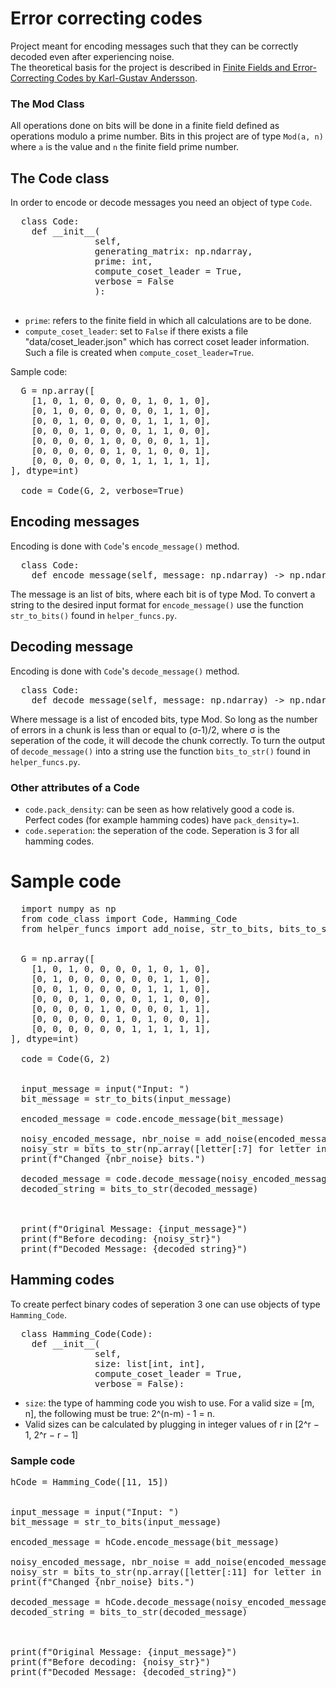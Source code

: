 # Error correcting codes

Project meant for encoding messages such that they can be correctly decoded even after experiencing noise.  
The theoretical basis for the project is described in [Finite Fields and Error-Correcting Codes by Karl-Gustav Andersson](http://www.matematik.lu.se/matematiklu/personal/sigma/Andersson.pdf). 

### The Mod Class

All operations done on bits will be done in a finite field defined as operations modulo a prime number. Bits in this project are of type `Mod(a, n)` where `a` is the value and `n` the finite field prime number.

## The Code class

In order to encode or decode messages you need an object of type `Code`. 

<pre>
  class Code:
    def __init__(
                self, 
                generating_matrix: np.ndarray, 
                prime: int, 
                compute_coset_leader = True, 
                verbose = False
                ):

</pre>

- `prime`: refers to the finite field in which all calculations are to be done.  
- `compute_coset_leader`: set to `False` if there exists a file "data/coset_leader.json" which has correct coset leader information. Such a file is created when `compute_coset_leader=True`.  

Sample code:

<pre>
  G = np.array([
    [1, 0, 1, 0, 0, 0, 0, 1, 0, 1, 0],
    [0, 1, 0, 0, 0, 0, 0, 0, 1, 1, 0],
    [0, 0, 1, 0, 0, 0, 0, 1, 1, 1, 0],
    [0, 0, 0, 1, 0, 0, 0, 1, 1, 0, 0],
    [0, 0, 0, 0, 1, 0, 0, 0, 0, 1, 1],
    [0, 0, 0, 0, 0, 1, 0, 1, 0, 0, 1],
    [0, 0, 0, 0, 0, 0, 1, 1, 1, 1, 1],
], dtype=int)

  code = Code(G, 2, verbose=True)
</pre>

## Encoding messages

Encoding is done with `Code`'s `encode_message()` method. 

<pre>
  class Code:
    def encode_message(self, message: np.ndarray) -> np.ndarray:
</pre>

The message is an list of bits, where each bit is of type Mod. To convert a string to the desired input format for `encode_message()` use the function `str_to_bits()` found in `helper_funcs.py`.

## Decoding message

Encoding is done with `Code`'s `decode_message()` method.

<pre>
  class Code:
    def decode_message(self, message: np.ndarray) -> np.ndarray:
</pre>

Where message is a list of encoded bits, type Mod. So long as the number of errors in a chunk is less than or equal to (σ-1)/2, where σ is the seperation of the code, it will decode the chunk correctly. To turn the output of `decode_message()` into a string use the function `bits_to_str()` found in `helper_funcs.py`.

### Other attributes of a Code
- `code.pack_density`: can be seen as how relatively good a code is. Perfect codes (for example hamming codes) have `pack_density=1`.
- `code.seperation`: the seperation of the code. Seperation is 3 for all hamming codes. 



# Sample code

<pre>
  import numpy as np
  from code_class import Code, Hamming_Code
  from helper_funcs import add_noise, str_to_bits, bits_to_str
  
  
  G = np.array([
    [1, 0, 1, 0, 0, 0, 0, 1, 0, 1, 0],
    [0, 1, 0, 0, 0, 0, 0, 0, 1, 1, 0],
    [0, 0, 1, 0, 0, 0, 0, 1, 1, 1, 0],
    [0, 0, 0, 1, 0, 0, 0, 1, 1, 0, 0],
    [0, 0, 0, 0, 1, 0, 0, 0, 0, 1, 1],
    [0, 0, 0, 0, 0, 1, 0, 1, 0, 0, 1],
    [0, 0, 0, 0, 0, 0, 1, 1, 1, 1, 1],
], dtype=int)

  code = Code(G, 2)
  
  
  input_message = input("Input: ")
  bit_message = str_to_bits(input_message)
  
  encoded_message = code.encode_message(bit_message)
  
  noisy_encoded_message, nbr_noise = add_noise(encoded_message, 2, 4)
  noisy_str = bits_to_str(np.array([letter[:7] for letter in noisy_encoded_message]).flatten()) # the 7 comes from nbr rows in G
  print(f"Changed {nbr_noise} bits.")
  
  decoded_message = code.decode_message(noisy_encoded_message)
  decoded_string = bits_to_str(decoded_message)
  
  
  
  print(f"Original Message: {input_message}")
  print(f"Before decoding: {noisy_str}")
  print(f"Decoded Message: {decoded_string}")
</pre>

## Hamming codes

To create perfect binary codes of seperation 3 one can use objects of type `Hamming_Code`. 

<pre>
  class Hamming_Code(Code):
    def __init__(
                self, 
                size: list[int, int], 
                compute_coset_leader = True, 
                verbose = False):
</pre>

- `size`: the type of hamming code you wish to use. For a valid size = [m, n], the following must be true: 2^(n-m) - 1 = n.
-  Valid sizes can be calculated by plugging in integer values of r in [2^r − 1, 2^r − r − 1]

### Sample code
<pre>
hCode = Hamming_Code([11, 15])


input_message = input("Input: ")
bit_message = str_to_bits(input_message)

encoded_message = hCode.encode_message(bit_message)

noisy_encoded_message, nbr_noise = add_noise(encoded_message, 2, 4)
noisy_str = bits_to_str(np.array([letter[:11] for letter in noisy_encoded_message]).flatten())
print(f"Changed {nbr_noise} bits.")

decoded_message = hCode.decode_message(noisy_encoded_message)
decoded_string = bits_to_str(decoded_message)



print(f"Original Message: {input_message}")
print(f"Before decoding: {noisy_str}")
print(f"Decoded Message: {decoded_string}")

</pre>
